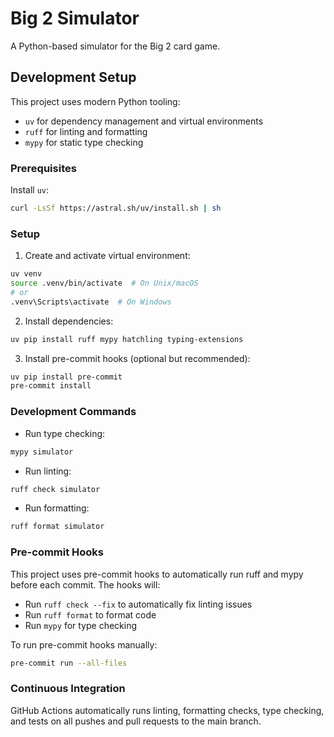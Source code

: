 # Big 2 Simulator

A Python-based simulator for the Big 2 card game.

## Development Setup

This project uses modern Python tooling:
- `uv` for dependency management and virtual environments
- `ruff` for linting and formatting
- `mypy` for static type checking

### Prerequisites

Install `uv`:
```bash
curl -LsSf https://astral.sh/uv/install.sh | sh
```

### Setup

1. Create and activate virtual environment:
```bash
uv venv
source .venv/bin/activate  # On Unix/macOS
# or
.venv\Scripts\activate  # On Windows
```

2. Install dependencies:
```bash
uv pip install ruff mypy hatchling typing-extensions
```

3. Install pre-commit hooks (optional but recommended):
```bash
uv pip install pre-commit
pre-commit install
```

### Development Commands

- Run type checking:
```bash
mypy simulator
```

- Run linting:
```bash
ruff check simulator
```

- Run formatting:
```bash
ruff format simulator
```

### Pre-commit Hooks

This project uses pre-commit hooks to automatically run ruff and mypy before each commit. The hooks will:
- Run `ruff check --fix` to automatically fix linting issues
- Run `ruff format` to format code
- Run `mypy` for type checking

To run pre-commit hooks manually:
```bash
pre-commit run --all-files
```

### Continuous Integration

GitHub Actions automatically runs linting, formatting checks, type checking, and tests on all pushes and pull requests to the main branch.
